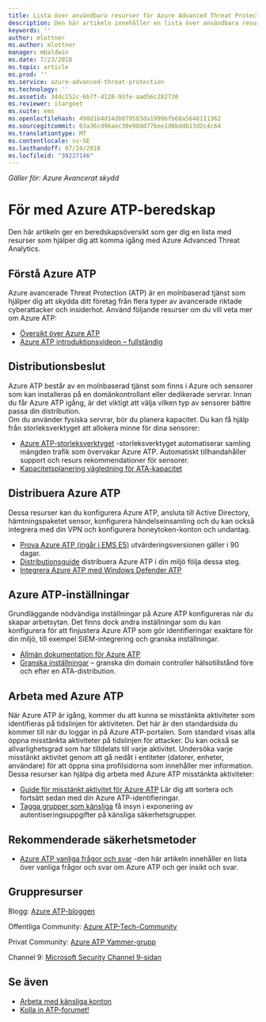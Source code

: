 ```yaml
---
title: Lista över användbara resurser för Azure Advanced Threat Protection | Microsoft Docs
description: Den här artikeln innehåller en lista över användbara resurser för Azure ATP
keywords: ''
author: mlottner
ms.author: mlottner
manager: mbaldwin
ms.date: 7/23/2018
ms.topic: article
ms.prod: ''
ms.service: azure-advanced-threat-protection
ms.technology: ''
ms.assetid: 34dc152c-6b7f-4128-93fe-aad56c282730
ms.reviewer: itargoet
ms.suite: ems
ms.openlocfilehash: 498d1b4d14db079583da1999bfb68a5648111362
ms.sourcegitcommit: 63a36cd96aec30e90dd77bee1d0bddb13d2c4c64
ms.translationtype: MT
ms.contentlocale: sv-SE
ms.lasthandoff: 07/24/2018
ms.locfileid: "39227146"
---
```

*Gäller för: Azure Avancerat skydd*



# <a name="azure-atp-readiness-guide"></a>För med Azure ATP-beredskap

Den här artikeln ger en beredskapsöversikt som ger dig en lista med resurser som hjälper dig att komma igång med Azure Advanced Threat Analytics. 

## <a name="understanding-azure-atp"></a>Förstå Azure ATP

Azure avancerade Threat Protection (ATP) är en molnbaserad tjänst som hjälper dig att skydda ditt företag från flera typer av avancerade riktade cyberattacker och insiderhot. Använd följande resurser om du vill veta mer om Azure ATP: 
- [Översikt över Azure ATP](what-is-atp.md)
- [Azure ATP introduktionsvideon – fullständig](https://www.youtube.com/watch?v=KX-xpFc0sBw) 

## <a name="deployment-decisions"></a>Distributionsbeslut

Azure ATP består av en molnbaserad tjänst som finns i Azure och sensorer som kan installeras på en domänkontrollant eller dedikerade servrar. Innan du får Azure ATP igång, är det viktigt att välja vilken typ av sensorer bättre passa din distribution.<br>Om du använder fysiska servrar, bör du planera kapacitet. Du kan få hjälp från storleksverktyget att allokera minne för dina sensorer: 
- [Azure ATP-storleksverktyget](http://aka.ms/aatpsizingtool) -storleksverktyget automatiserar samling mängden trafik som övervakar Azure ATP. Automatiskt tillhandahåller support och resurs rekommendationer för sensorer. 
- [Kapacitetsplanering vägledning för ATA-kapacitet](atp-capacity-planning.md)

## <a name="deploy-azure-atp"></a>Distribuera Azure ATP

Dessa resurser kan du konfigurera Azure ATP, ansluta till Active Directory, hämtningspaketet sensor, konfigurera händelseinsamling och du kan också integrera med din VPN och konfigurera honeytoken-konton och undantag. 
- [Prova Azure ATP (ingår i EMS E5)](http://aka.ms/aatptrial) utvärderingsversionen gäller i 90 dagar.
- [Distributionsguide](install-atp-step1.md) distribuera Azure ATP i din miljö följa dessa steg.
- [Integrera Azure ATP med Windows Defender ATP](integrate-wd-atp.md)

## <a name="azure-atp-settings"></a>Azure ATP-inställningar

Grundläggande nödvändiga inställningar på Azure ATP konfigureras när du skapar arbetsytan. Det finns dock andra inställningar som du kan konfigurera för att finjustera Azure ATP som gör identifieringar exaktare för din miljö, till exempel SIEM-integrering och granska inställningar. 

- [Allmän dokumentation för Azure ATP](what-is-atp.md)
- [Granska inställningar](https://blogs.technet.microsoft.com/positivesecurity/2017/08/18/ata-auditing-auditpol-advanced-audit-settings-enforcement-lightweight-gateway-service-discovery/) – granska din domain controller hälsotillstånd före och efter en ATA-distribution. 

## <a name="work-with-azure-atp"></a>Arbeta med Azure ATP

När Azure ATP är igång, kommer du att kunna se misstänkta aktiviteter som identifieras på tidslinjen för aktiviteten. Det här är den standardsida du kommer till när du loggar in på Azure ATP-portalen. Som standard visas alla öppna misstänkta aktiviteter på tidslinjen för attacker. Du kan också se allvarlighetsgrad som har tilldelats till varje aktivitet. Undersöka varje misstänkt aktivitet genom att gå nedåt i entiteter (datorer, enheter, användare) för att öppna sina profilsidorna som innehåller mer information. Dessa resurser kan hjälpa dig arbeta med Azure ATP misstänkta aktiviteter: 

- [Guide för misstänkt aktivitet för Azure ATP](suspicious-activity-guide.md) Lär dig att sortera och fortsätt sedan med din Azure ATP-identifieringar.
- [Tagga grupper som känsliga](sensitive-accounts.md) få insyn i exponering av autentiseringsuppgifter på känsliga säkerhetsgrupper.

## <a name="security-best-practices"></a>Rekommenderade säkerhetsmetoder

- [Azure ATP vanliga frågor och svar](atp-technical-faq.md) -den här artikeln innehåller en lista över vanliga frågor och svar om Azure ATP och ger insikt och svar. 

## <a name="community-resources"></a>Gruppresurser

Blogg: [Azure ATP-bloggen](https://aka.ms/aatpblog)

Offentliga Community: [Azure ATP-Tech-Community](https://aka.ms/AatpCom)

Privat Community: [Azure ATP Yammer-grupp](https://www.yammer.com/azureadvisors/#/threads/inGroup?type=in_group&feedId=9386893&view=all)

Channel 9: [Microsoft Security Channel 9-sidan](https://channel9.msdn.com/Shows/Microsoft-Security/)



## <a name="see-also"></a>Se även

- [Arbeta med känsliga konton](sensitive-accounts.md)
- [Kolla in ATP-forumet!](https://aka.ms/azureatpcommunity)